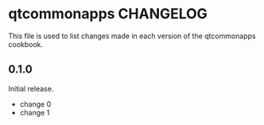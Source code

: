 # qtcommonapps CHANGELOG

This file is used to list changes made in each version of the qtcommonapps cookbook.

## 0.1.0

Initial release.

- change 0
- change 1
